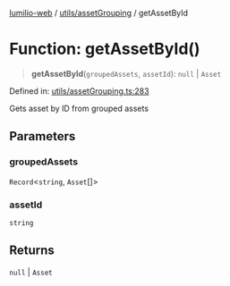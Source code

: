 [lumilio-web](../../../modules.md) / [utils/assetGrouping](../index.md) / getAssetById

# Function: getAssetById()

> **getAssetById**(`groupedAssets`, `assetId`): `null` \| `Asset`

Defined in: [utils/assetGrouping.ts:283](https://github.com/EdwinZhanCN/Lumilio-Photos/blob/729730fd5cb8fff79935f1e81b8a78010586bf64/web/src/utils/assetGrouping.ts#L283)

Gets asset by ID from grouped assets

## Parameters

### groupedAssets

`Record`\<`string`, `Asset`[]\>

### assetId

`string`

## Returns

`null` \| `Asset`
